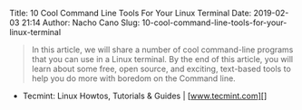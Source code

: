 Title: 10 Cool Command Line Tools For Your Linux Terminal
Date: 2019-02-03 21:14
Author: Nacho Cano
Slug: 10-cool-command-line-tools-for-your-linux-terminal

> In this article, we will share a number of cool command-line programs that
> you can use in a Linux terminal. By the end of this article, you will learn
> about some free, open source, and exciting, text-based tools to help you do
> more with boredom on the Command line.

- Tecmint: Linux Howtos, Tutorials &amp; Guides | [www.tecmint.com][]

  [www.tecmint.com]: https://www.tecmint.com/cool-linux-commandline-tools-for-terminal/
    "10 Cool Command Line Tools For Your Linux Terminal"
